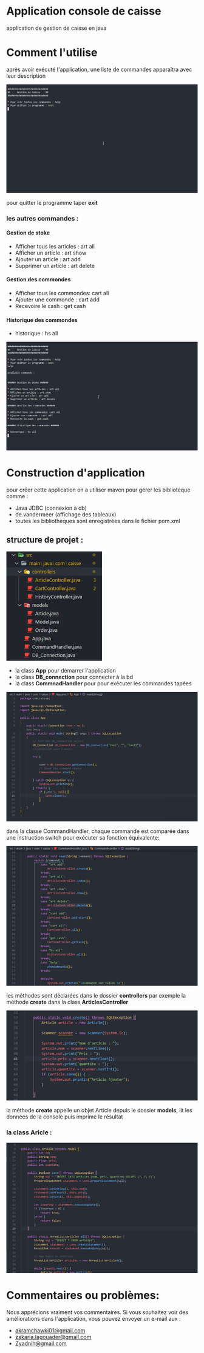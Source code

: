 # Application console de caisse
application de gestion de caisse en java
# Comment l'utilise
après avoir exécuté l'application, une liste de commandes apparaîtra avec leur description

![](/images/cap1.gif)

pour quitter le programme taper **exit** 

### les autres commandes :

#### Gestion de stoke 
* Afficher tous les articles : art all 
* Afficher un article : art show       
* Ajouter un article : art add
* Supprimer un article : art delete    

#### Gestion des commondes     

* Afficher tous les commondes: cart all
* Ajouter une commonde : cart add      
* Recevoire le cash : get cash

#### Historique des commondes  

* historique : hs all

![](/images/cap2.gif)

# Construction d'application
pour créer cette application on a utiliser maven pour gérer les biblioteque comme :

* Java JDBC (connexion à db)
* de.vandermeer (affichage des tableaux)
* toutes les bibliothèques sont enregistrées dans le fichier pom.xml

## structure de projet :

![](/images/cap2.png)

* la class **App** pour démarrer l'application
* la class **DB_connection** pour connecter à la bd
* la class **CommnadHandler** pour pour exécuter les commandes tapées

![](/images/cap3.png)

dans la classe CommandHandler, chaque commande est comparée dans une instruction switch pour exécuter sa fonction équivalente:

![](/images/cap4.png)

les méthodes sont déclarées dans le dossier **controllers** par exemple la méthode **create** dans la class **ArticlesController**

![](/images/cap5.png)

la méthode **create** appelle un objet Article depuis le dossier **models**, lit les données de la console puis imprime le résultat

### la class **Aricle** :

![](/images/cap6.png)

# Commentaires ou problèmes:
Nous apprécions vraiment vos commentaires. Si vous souhaitez voir des améliorations dans l'application, vous pouvez envoyer un e-mail aux :

* akramchawki01@gmail.com
* zakaria.lagouader@gmail.com
* Zyadnih@gmail.com